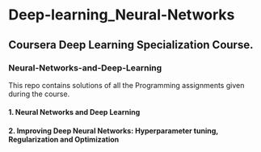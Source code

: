 # Deep-learning_Neural-Networks
## Coursera Deep Learning Specialization Course.
### Neural-Networks-and-Deep-Learning
This repo contains solutions of all the Programming assignments given during the course.
#### 1. Neural Networks and Deep Learning
#### 2. Improving Deep Neural Networks: Hyperparameter tuning, Regularization and Optimization
